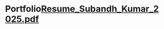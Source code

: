 # Portfolio[Resume_Subandh_Kumar_2025.pdf](https://github.com/user-attachments/files/21211488/Resume_Subandh_Kumar_2025.pdf)
